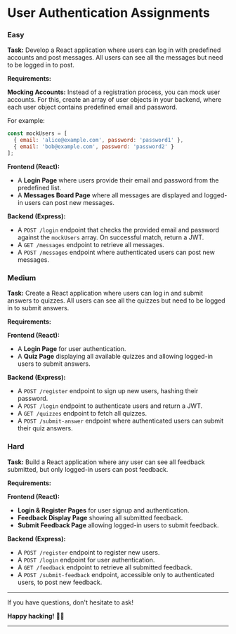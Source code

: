 # User Authentication Assignments

### **Easy**

**Task:** Develop a React application where users can log in with predefined accounts and post messages. All users can see all the messages but need to be logged in to post.

**Requirements:**

**Mocking Accounts:** Instead of a registration process, you can mock user accounts. For this, create an array of user objects in your backend, where each user object contains predefined email and password.

For example:
```javascript
const mockUsers = [
  { email: 'alice@example.com', password: 'password1' },
  { email: 'bob@example.com', password: 'password2' }
];
```
**Frontend (React):**
- A **Login Page** where users provide their email and password from the predefined list.
- A **Messages Board Page** where all messages are displayed and logged-in users can post new messages.

**Backend (Express):**
- A `POST /login` endpoint that checks the provided email and password against the `mockUsers` array. On successful match, return a JWT.
- A `GET /messages` endpoint to retrieve all messages.
- A `POST /messages` endpoint where authenticated users can post new messages.

### **Medium**

**Task:** Create a React application where users can log in and submit answers to quizzes. All users can see all the quizzes but need to be logged in to submit answers.

**Requirements:**

**Frontend (React):**
- A **Login Page** for user authentication.
- A **Quiz Page** displaying all available quizzes and allowing logged-in users to submit answers.

**Backend (Express):**
- A `POST /register` endpoint to sign up new users, hashing their password.
- A `POST /login` endpoint to authenticate users and return a JWT.
- A `GET /quizzes` endpoint to fetch all quizzes.
- A `POST /submit-answer` endpoint where authenticated users can submit their quiz answers.

### **Hard**

**Task:** Build a React application where any user can see all feedback submitted, but only logged-in users can post feedback.

**Requirements:**

**Frontend (React):**
- **Login & Register Pages** for user signup and authentication.
- **Feedback Display Page** showing all submitted feedback.
- **Submit Feedback Page** allowing logged-in users to submit feedback.

**Backend (Express):**
- A `POST /register` endpoint to register new users.
- A `POST /login` endpoint for user authentication.
- A `GET /feedback` endpoint to retrieve all submitted feedback.
- A `POST /submit-feedback` endpoint, accessible only to authenticated users, to post new feedback.

---

If you have questions, don't hesitate to ask!

**Happy hacking!** 🧑‍💻

---
